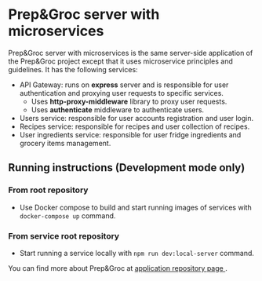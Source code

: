 # Prep&Groc server with microservices

Prep&Groc server with microservices is the same server-side application of the Prep&Groc project except that it uses microservice principles and guidelines.
It has the following services:
- API Gateway: runs on **express** server and is responsible for user authentication and proxying user requests to specific services.
    - Uses **http-proxy-middleware** library to proxy user requests.
    - Uses **authenticate** middleware to authenticate users.
- Users service: responsible for user accounts registration and user login.
- Recipes service: responsible for recipes and user collection of recipes.
- User ingredients service: responsible for user fridge ingredients and grocery items management.

## Running instructions (Development mode only)
### From root repository
- Use Docker compose to build and start running images of services with ```docker-compose up``` command.
### From service root repository
- Start running a service locally with ```npm run dev:local-server``` command.

You can find more about Prep&Groc at [application repository page ](https://github.com/LumbardhAgaj/prep-and-groc 'Prep&Groc application repository page').
